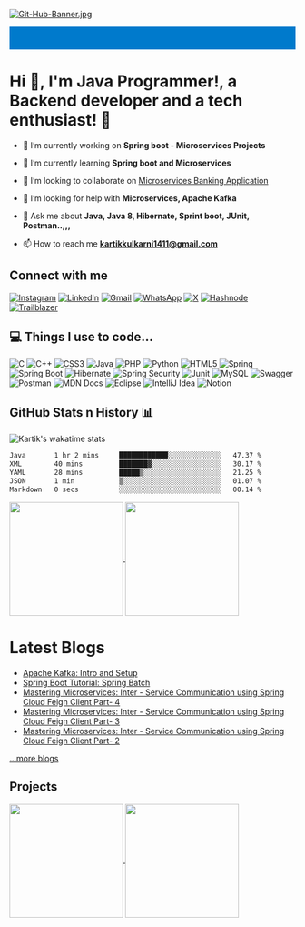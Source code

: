 [![Git-Hub-Banner.jpg](https://i.postimg.cc/2jnSVN8Q/Git-Hub-Banner.jpg)](https://postimg.cc/MXKSF4BH)

<div style="background-color: #007acc; padding: 20px; text-align: center;">
<!--   <img src="https://raw.githubusercontent.com/kartik1502/kartik1502/main/assets/GitHub%20Banner.png" alt="Your Image Alt Text" width="1500" height="250"> -->
</div>
<h1>Hi 👋, I'm Java Programmer!, a Backend developer and a tech enthusiast! 🫣</h1>

- 🔭 I’m currently working on **Spring boot - Microservices Projects**

- 🌱 I’m currently learning **Spring boot and Microservices**

- 👯 I’m looking to collaborate on [Microservices Banking Application](https://github.com/kartik1502/Spring-Boot-Microservices-Banking-Application)

- 🤝 I’m looking for help with **Microservices, Apache Kafka**

- 💬 Ask me about **Java, Java 8, Hibernate, Sprint boot, JUnit, Postman..,,,**

- 📫 How to reach me **kartikkulkarni1411@gmail.com**


<h2>Connect with me</h2>
<a href="https://instagram.com/kartik_kulkarni1411/"><img src="https://img.shields.io/badge/Instagram-%23E4405F.svg?logo=Instagram&logoColor=white&style=for-the-badge" alt="Instagram"></a>
<a href="https://linkedin.com/in/karthik-kulkarni-ka1411/"><img src="https://img.shields.io/badge/LinkedIn-%230077B5.svg?logo=linkedin&logoColor=white&style=for-the-badge" alt="LinkedIn"></a>
<a href="mailto:kartikkulkarni1411@gmail.com"><img src="https://img.shields.io/badge/Gmail-D14836?style=for-the-badge&logo=gmail&logoColor=white" alt="Gmail"></a>
<a href="https://wa.me/6361921186"><img src="https://img.shields.io/badge/WhatsApp-25D366?style=for-the-badge&logo=whatsapp&logoColor=white" alt="WhatsApp"></a>
<a href="https://twitter.com/Kartik1141"><img src="https://img.shields.io/badge/X-2962FF?style=for-the-badge&logo=X&logoColor=white" alt="X"></a>
<a href="https://hashnode.com/@KartiKulkarni"><img src="https://img.shields.io/badge/Hashnode-2962FF?style=for-the-badge&logo=hashnode&logoColor=white" alt="Hashnode"></a>
<a href="https://www.salesforce.com/trailblazer/karthikk14"><img src="https://img.shields.io/badge/Trailblazer-2962FF?style=for-the-badge&logo=salesforce&logoColor=white" alt="Trailblazer"></a>

<h2>💻 Things I use to code...</h2>
      <p><img src="https://img.shields.io/badge/c-%2300599C.svg?style=for-the-badge&logo=c&logoColor=white" alt="C"> <img src="https://img.shields.io/badge/c++-%2300599C.svg?style=for-the-badge&logo=c%2B%2B&logoColor=white" alt="C++"> <img src="https://img.shields.io/badge/css3-%231572B6.svg?style=for-the-badge&logo=css3&logoColor=white" alt="CSS3"> <img src="https://img.shields.io/badge/java-%23ED8B00.svg?style=for-the-badge&logo=java&logoColor=white" alt="Java"> <img src="https://img.shields.io/badge/php-%23777BB4.svg?style=for-the-badge&logo=php&logoColor=white" alt="PHP"> <img src="https://img.shields.io/badge/python-3670A0?style=for-the-badge&logo=python&logoColor=ffdd54" alt="Python"> <img src="https://img.shields.io/badge/html5-%23E34F26.svg?style=for-the-badge&logo=html5&logoColor=white" alt="HTML5"> <img src="https://img.shields.io/badge/spring-%236DB33F.svg?style=for-the-badge&logo=spring&logoColor=white" alt="Spring"> <img src="https://img.shields.io/badge/Spring_Boot-F2F4F9?style=for-the-badge&logo=spring-boot" alt="Spring Boot"> <img src="https://img.shields.io/badge/Hibernate-59666C?style=for-the-badge&logo=Hibernate&logoColor=white" alt="Hibernate"> <img src="https://img.shields.io/badge/Spring_Security-6DB33F?style=for-the-badge&logo=Spring-Security&logoColor=white" alt="Spring Security"> <img src="https://img.shields.io/badge/Junit5-25A162?style=for-the-badge&logo=junit5&logoColor=white" alt="Junit"> <img src="https://img.shields.io/badge/mysql-%2300f.svg?style=for-the-badge&logo=mysql&logoColor=white" alt="MySQL"> <img src="https://img.shields.io/badge/-Swagger-%23Clojure?style=for-the-badge&logo=swagger&logoColor=white" alt="Swagger"> <img src="https://img.shields.io/badge/Postman-FF6C37?style=for-the-badge&logo=Postman&logoColor=white" alt="Postman"> <img src="https://img.shields.io/badge/MDN_Web_Docs-black?style=for-the-badge&logo=mdnwebdocs&logoColor=white" alt="MDN Docs"> <img src="https://img.shields.io/badge/Eclipse-2C2255?style=for-the-badge&logo=eclipse&logoColor=white" alt="Eclipse"> <img src="https://img.shields.io/badge/IntelliJ_IDEA-000000.svg?style=for-the-badge&logo=intellij-idea&logoColor=white" alt="IntelliJ Idea"> <img src="https://img.shields.io/badge/Notion-%23000000.svg?style=for-the-badge&logo=notion&logoColor=white" alt="Notion"></p>


## GitHub Stats n History 📊
![Kartik's wakatime stats](https://github-readme-stats-kartik-kulkarnis-projects.vercel.app/api/wakatime?username=kartik1502&theme=radical)

<!--START_SECTION:waka-->

```txt
Java       1 hr 2 mins     ████████████░░░░░░░░░░░░░   47.37 %
XML        40 mins         ███████▓░░░░░░░░░░░░░░░░░   30.17 %
YAML       28 mins         █████▒░░░░░░░░░░░░░░░░░░░   21.25 %
JSON       1 min           ▒░░░░░░░░░░░░░░░░░░░░░░░░   01.07 %
Markdown   0 secs          ░░░░░░░░░░░░░░░░░░░░░░░░░   00.14 %
```

<!--END_SECTION:waka-->

<a href="https://github.com/anuraghazra/github-readme-stats">
  <img height=200 align="center" src="https://github-readme-stats-kartik-kulkarnis-projects.vercel.app/api?username=kartik1502&theme=radical&show_icons=true&rank_icon=github" />
</a>
<a href="https://github.com/anuraghazra/convoychat">
  <img height=200 align="center" src="https://github-readme-stats-kartik-kulkarnis-projects.vercel.app/api/top-langs?username=kartik1502&layout=compact&langs_count=8&card_width=320&theme=radical" />
</a>


# Latest Blogs
<!-- BLOG-POST-LIST:START -->
- [Apache Kafka: Intro and Setup](https://devscribbles.hashnode.dev/apache-kafka-intro-and-setup)
- [Spring Boot Tutorial: Spring Batch](https://devscribbles.hashnode.dev/spring-boot-tutorial-spring-batch)
- [Mastering Microservices: Inter - Service Communication using Spring Cloud Feign Client  Part- 4](https://devscribbles.hashnode.dev/mastering-microservices-inter-service-communication-using-spring-cloud-feign-client-part-4)
- [Mastering Microservices: Inter - Service Communication using Spring Cloud Feign Client  Part- 3](https://devscribbles.hashnode.dev/mastering-microservices-inter-service-communication-using-spring-cloud-feign-client-part-3)
- [Mastering Microservices: Inter - Service Communication using Spring Cloud Feign Client  Part- 2](https://devscribbles.hashnode.dev/mastering-microservices-inter-service-communication-using-spring-cloud-feign-client-part-2)
<!-- BLOG-POST-LIST:END -->
[...more blogs](https://devscribbles.hashnode.dev)

## Projects

<a href="https://github.com/kartik1502/Spring-Boot-Microservices-Banking-Application">
  <img height=200 align="center" src="https://github-readme-stats.vercel.app/api/pin/?username=kartik1502&repo=Spring-Boot-Microservices-Banking-Application&theme=radical" />
</a>
<a href="https://github.com/kartik1502/Online-Store-Management-System">
  <img height=200 align="center" src="https://github-readme-stats.vercel.app/api/pin/?username=kartik1502&repo=Online-Store-Management-System&card_width=320&theme=radical" />
</a>




















